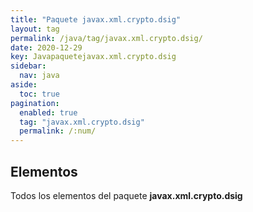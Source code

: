 ```yaml
---
title: "Paquete javax.xml.crypto.dsig"
layout: tag
permalink: /java/tag/javax.xml.crypto.dsig/
date: 2020-12-29
key: Javapaquetejavax.xml.crypto.dsig
sidebar: 
  nav: java
aside: 
  toc: true
pagination: 
  enabled: true
  tag: "javax.xml.crypto.dsig"
  permalink: /:num/
---
```


<h2>Elementos</h2>
Todos los elementos del paquete <strong>javax.xml.crypto.dsig</strong>
